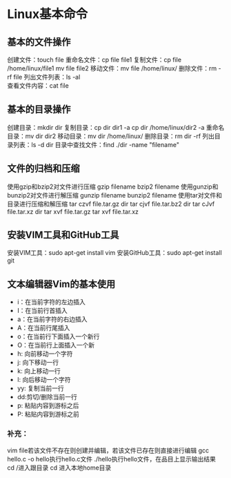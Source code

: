 # Linux基本命令

## 基本的文件操作

创建文件：touch  file
重命名文件：cp file file1
复制文件：cp file  /home/linux/file1
mv file   file2
移动文件：mv file  /home/linux/
删除文件：rm  -rf file
列出文件列表：ls -al  
查看文件内容：cat  file

## 基本的目录操作

创建目录：mkdir dir
复制目录：cp dir   dir1  -a
cp dir   /home/linux/dir2  -a
重命名目录：mv dir  dir2
移动目录：mv dir  /home/linux/
删除目录：rm  dir  -rf
列出目录列表：ls -d  dir
目录中查找文件：find  ./dir  -name  "filename"

## 文件的归档和压缩

使用gzip和bzip2对文件进行压缩
gzip  filename
bzip2  filename
使用gunzip和bunzip2对文件进行解压缩
gunzip filename
bunzip2  filename
使用tar对文件和目录进行压缩和解压缩
tar czvf  file.tar.gz dir
tar cjvf  file.tar.bz2 dir
tar cJvf  file.tar.xz  dir
tar xvf  file.tar.gz
tar xvf  file.tar.xz

## 安装VIM工具和GitHub工具

安装VIM工具：sudo apt-get install vim
安装GitHub工具：sudo apt-get install git

## 文本编辑器Vim的基本使用

* i：在当前字符的左边插入
* I：在当前行首插入
* a：在当前字符的右边插入
* A：在当前行尾插入
* o：在当前行下面插入一个新行
* O：在当前行上面插入一个新
* h: 向前移动一个字符
* j: 向下移动一行
* k: 向上移动一行
* l: 向后移动一个字符
* yy: 复制当前一行
* dd:剪切/删除当前一行
* p: 粘贴内容到游标之后
* P: 粘贴内容到游标之前
 
 ### 补充：
 
 vim file若该文件不存在则创建并编辑，若该文件已存在则直接进行编辑
 gcc hello.c -o hello执行hello.c文件
 ./hello执行hello文件，在品目上显示输出结果
 cd /进入跟目录
 cd 进入本地home目录
